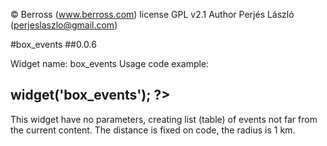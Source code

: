 © Berross (www.berross.com)
license GPL v2.1
Author Perjés László (perjeslaszlo@gmail.com)

#box_events
##0.0.6

Widget name: box_events
Usage code example:

## <?PHP $this->widget('box_events'); ?>

This widget have no parameters, creating list (table) of events not far from the current content.
The distance is fixed on code, the radius is 1 km.